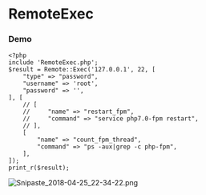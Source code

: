 # RemoteExec


### Demo

```
<?php
include 'RemoteExec.php';
$result = Remote::Exec('127.0.0.1', 22, [
    "type" => "password",
    "username" => 'root',
    "password" => '',
], [
    // [
    //     "name" => "restart_fpm",
    //     "command" => "service php7.0-fpm restart",
    // ],
    [
        "name" => "count_fpm_thread",
        "command" => "ps -aux|grep -c php-fpm",
    ],
]);
print_r($result);
```

![Snipaste_2018-04-25_22-34-22.png](https://i.loli.net/2018/04/25/5ae0944b36411.png)
